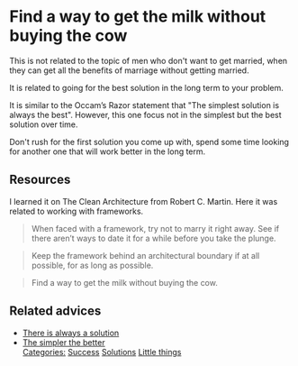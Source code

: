 # Find a way to get the milk without buying the cow

This is not related to the topic of men who don't want to get married, when they can get all the benefits of marriage without getting married.

It is related to going for the best solution in the long term to your problem.

It is similar to the Occam’s Razor statement that "The simplest solution is always the best". However, this one focus not in the simplest but the best solution over time.

Don't rush for the first solution you come up with, spend some time looking for another one that will work better in the long term.

## Resources

I learned it on The Clean Architecture from Robert C. Martin. Here it was related to working with frameworks.

> When faced with a framework, try not to marry it right away. See if there aren’t ways to date it for a while before you take the plunge.

> Keep the framework behind an architectural boundary if at all possible, for as long as possible.

> Find a way to get the milk without buying the cow.

## Related advices

- [There is always a solution](../There%20is%20always%20a%20solution/index.md)
- [The simpler the better](../The%20simpler%20the%20better/index.md)
<br/>[Categories:](../Categories/index.md) [Success](../Categories/Success.md) [Solutions](../Categories/Solutions.md) [Little things](../Categories/Little%20things.md)